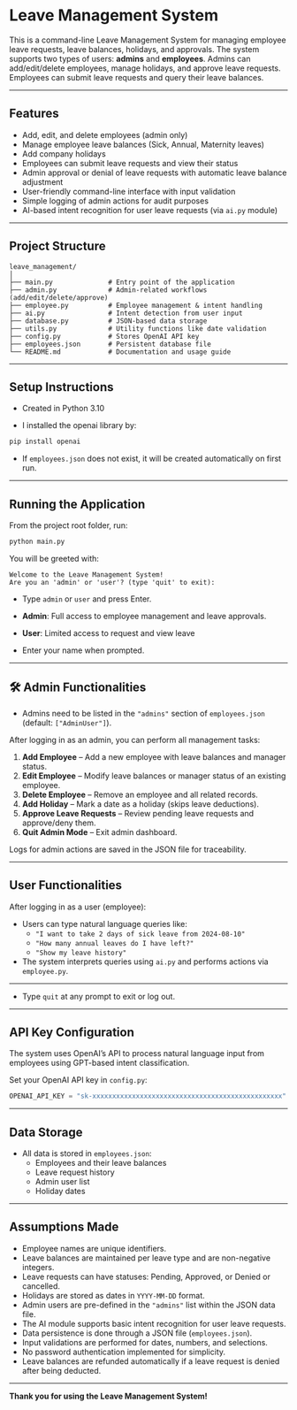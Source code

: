 # Leave Management System

This is a command-line Leave Management System for managing employee leave requests, leave balances, holidays, and approvals. The system supports two types of users: **admins** and **employees**. Admins can add/edit/delete employees, manage holidays, and approve leave requests. Employees can submit leave requests and query their leave balances.

---

## Features

- Add, edit, and delete employees (admin only)
- Manage employee leave balances (Sick, Annual, Maternity leaves)
- Add company holidays
- Employees can submit leave requests and view their status
- Admin approval or denial of leave requests with automatic leave balance adjustment
- User-friendly command-line interface with input validation
- Simple logging of admin actions for audit purposes
- AI-based intent recognition for user leave requests (via `ai.py` module)

---

## Project Structure

```
leave_management/
│
├── main.py              # Entry point of the application
├── admin.py             # Admin-related workflows (add/edit/delete/approve)
├── employee.py          # Employee management & intent handling
├── ai.py                # Intent detection from user input
├── database.py          # JSON-based data storage
├── utils.py             # Utility functions like date validation
├── config.py            # Stores OpenAI API key
├── employees.json       # Persistent database file
└── README.md            # Documentation and usage guide
```

---

## Setup Instructions

- Created in Python 3.10

- I installed the openai library by:

```bash
pip install openai
```

- If `employees.json` does not exist, it will be created automatically on first run.

---

## Running the Application

From the project root folder, run:

```bash
python main.py
```

You will be greeted with:

```
Welcome to the Leave Management System!
Are you an 'admin' or 'user'? (type 'quit' to exit):
```

- Type `admin` or `user` and press Enter.

- **Admin**: Full access to employee management and leave approvals.
- **User**: Limited access to request and view leave

- Enter your name when prompted.

---

## 🛠 Admin Functionalities

- Admins need to be listed in the `"admins"` section of `employees.json` (default: `["AdminUser"]`).

After logging in as an admin, you can perform all management tasks:

1. **Add Employee** – Add a new employee with leave balances and manager status.
2. **Edit Employee** – Modify leave balances or manager status of an existing employee.
3. **Delete Employee** – Remove an employee and all related records.
4. **Add Holiday** – Mark a date as a holiday (skips leave deductions).
5. **Approve Leave Requests** – Review pending leave requests and approve/deny them.
6. **Quit Admin Mode** – Exit admin dashboard.

Logs for admin actions are saved in the JSON file for traceability.

---

## User Functionalities

After logging in as a user (employee):

- Users can type natural language queries like:
  - `"I want to take 2 days of sick leave from 2024-08-10"`
  - `"How many annual leaves do I have left?"`
  - `"Show my leave history"`
- The system interprets queries using `ai.py` and performs actions via `employee.py`.

---

- Type `quit` at any prompt to exit or log out.

---

## API Key Configuration

The system uses OpenAI’s API to process natural language input from employees using GPT-based intent classification.

Set your OpenAI API key in `config.py`:

```python
OPENAI_API_KEY = "sk-xxxxxxxxxxxxxxxxxxxxxxxxxxxxxxxxxxxxxxxxxxxxxxxx"
```

---

## Data Storage

- All data is stored in `employees.json`:
  - Employees and their leave balances
  - Leave request history
  - Admin user list
  - Holiday dates

---

## Assumptions Made

- Employee names are unique identifiers.
- Leave balances are maintained per leave type and are non-negative integers.
- Leave requests can have statuses: Pending, Approved, or Denied or cancelled.
- Holidays are stored as dates in `YYYY-MM-DD` format.
- Admin users are pre-defined in the `"admins"` list within the JSON data file.
- The AI module supports basic intent recognition for user leave requests.
- Data persistence is done through a JSON file (`employees.json`).
- Input validations are performed for dates, numbers, and selections.
- No password authentication implemented for simplicity.
- Leave balances are refunded automatically if a leave request is denied after being deducted.

---

**Thank you for using the Leave Management System!**
